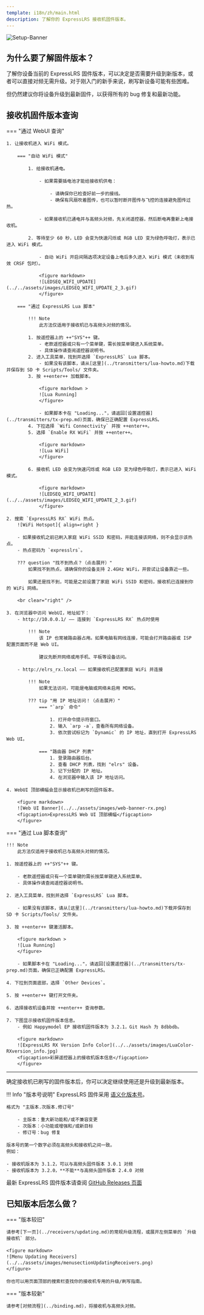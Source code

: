 ```yaml
---
template: i18n/zh/main.html
description: 了解你的 ExpressLRS 接收机固件版本。
---
```


![Setup-Banner](https://raw.githubusercontent.com/ExpressLRS/ExpressLRS-hardware/master/img/quick-start.png)

## 为什么要了解固件版本？

了解你设备当前的 ExpressLRS 固件版本，可以决定是否需要升级到新版本，或者可以直接对频无需升级。对于刚入门的新手来说，刷写新设备可能有些困难。

但仍然建议你将设备升级到最新固件，以获得所有的 bug 修复和最新功能。

## 接收机固件版本查询

=== "通过 WebUI 查询"

    1. 让接收机进入 WiFi 模式。

        === "自动 WiFi 模式"

            1. 给接收机通电。

                - 如果需要插电池才能给接收机供电：

                    - 请确保你已检查好前一步的接线。
                    - 确保有风扇吹着图传，也可以暂时断开图传与飞控的连接避免图传过热。

                - 如果接收机已通电并与高频头对频，先关闭遥控器，然后断电再重新上电接收机。

            2. 等待至少 60 秒，LED 会变为快速闪烁或 RGB LED 变为绿色呼吸灯，表示已进入 WiFi 模式。

                - 自动 WiFi 开启间隔选项决定设备上电后多久进入 WiFi 模式（未收到有效 CRSF 包时）。

                <figure markdown>
                ![LEDSEQ_WIFI_UPDATE](../../assets/images/LEDSEQ_WIFI_UPDATE_2_3.gif)
                </figure>

        === "通过 ExpressLRS Lua 脚本"

            !!! Note
                此方法仅适用于接收机已与高频头对频的情况。

            1. 按遥控器上的 ++"SYS"++ 键。
                - 老款遥控器或只有一个菜单键，需长按菜单键进入系统菜单。
                - 具体操作请查阅遥控器说明书。
            2. 进入工具菜单，找到并选择 `ExpressLRS` Lua 脚本。
                - 如果没有该脚本，请从[这里](../transmitters/lua-howto.md)下载并保存到 SD 卡 Scripts/Tools/ 文件夹。
            3. 按 ++enter++ 加载脚本。

                <figure markdown >
                ![Lua Running]
                </figure>

                - 如果脚本卡在 "Loading..."，请返回[设置遥控器](../transmitters/tx-prep.md)页面，确保已正确配置 ExpressLRS。
            4. 下拉选择 `Wifi Connectivity` 并按 ++enter++。
            5. 选择 `Enable RX WiFi` 并按 ++enter++。

                <figure markdown>
                ![Lua WiFi]
                </figure>

            6. 接收机 LED 会变为快速闪烁或 RGB LED 变为绿色呼吸灯，表示已进入 WiFi 模式。

                <figure markdown>
                ![LEDSEQ_WIFI_UPDATE](../../assets/images/LEDSEQ_WIFI_UPDATE_2_3.gif)
                </figure>

    2. 搜索 `ExpressLRS RX` WiFi 热点。
        ![WiFi Hotspot]{ align=right }

        - 如果接收机之前已刷入家庭 WiFi SSID 和密码，并能连接该网络，则不会显示该热点。
        - 热点密码为 `expresslrs`。

        ??? question "找不到热点？（点击展开）"
            如果找不到热点，请确保你的设备支持 2.4GHz WiFi，并尝试让设备靠近一些。

            如果还是找不到，可能是之前设置了家庭 WiFi SSID 和密码，接收机已连接到你的 WiFi 网络。

        <br clear="right" />

    3. 在浏览器中访问 WebUI，地址如下：
        - http://10.0.0.1/ —— 连接到 `ExpressLRS RX` 热点时使用

            !!! Note
                该 IP 也常被路由器占用。如果电脑有网线连接，可能会打开路由器或 ISP 配置页面而不是 Web UI。

                建议先断开网络或用手机、平板等设备访问。

        - http://elrs_rx.local —— 如果接收机已配置家庭 WiFi 并连接

            !!! Note
                如果无法访问，可能是电脑或网络未启用 MDNS。

            ??? tip "用 IP 地址访问！（点击展开）"
                === "`arp` 命令"

                    1. 打开命令提示符窗口。
                    2. 输入 `arp -a`，查看所有网络设备。
                    3. 依次尝试标记为 `Dynamic` 的 IP 地址，直到打开 ExpressLRS Web UI。

                === "路由器 DHCP 列表"
                    1. 登录路由器后台。
                    2. 查看 DHCP 列表，找到 "elrs" 设备。
                    3. 记下分配的 IP 地址。
                    4. 在浏览器中输入该 IP 地址访问。

    4. WebUI 顶部横幅会显示接收机已刷写的固件版本。

        <figure markdown>
        ![Web UI Banner](../../assets/images/web-banner-rx.png)
        <figcaption>ExpressLRS Web UI 顶部横幅</figcaption>
        </figure>

=== "通过 Lua 脚本查询"

    !!! Note
        此方法仅适用于接收机已与高频头对频的情况。

    1. 按遥控器上的 ++"SYS"++ 键。

        - 老款遥控器或只有一个菜单键的需长按菜单键进入系统菜单。
        - 具体操作请查阅遥控器说明书。

    2. 进入工具菜单，找到并选择 `ExpressLRS` Lua 脚本。

        - 如果没有该脚本，请从[这里](../transmitters/lua-howto.md)下载并保存到 SD 卡 Scripts/Tools/ 文件夹。

    3. 按 ++enter++ 键激活脚本。

        <figure markdown >
        ![Lua Running]
        </figure>

        - 如果脚本卡在 "Loading..."，请返回[设置遥控器](../transmitters/tx-prep.md)页面，确保已正确配置 ExpressLRS。

    4. 下拉到页面底部，选择 `Other Devices`。

    5. 按 ++enter++ 键打开文件夹。

    6. 选择接收机设备并按 ++enter++ 查询参数。

    7. 下图显示接收机固件版本信息。
        - 例如 Happymodel EP 接收机固件版本为 3.2.1，Git Hash 为 8dbbdb。

        <figure markdown>
        ![ExpressLRS RX Version Info Color](../../assets/images/LuaColor-RXversion_info.jpg)
        <figcaption>彩屏遥控器上的接收机版本信息</figcaption>
        </figure>

<hr />

确定接收机已刷写的固件版本后，你可以决定继续使用还是升级到最新版本。

!!! Info "版本号说明"
    ExpressLRS 固件采用 [语义化版本号](https://semver.org/)。

    格式为 "主版本.次版本.修订号"

        - 主版本：重大新功能和/或不兼容变更
        - 次版本：小功能或增强和/或新目标
        - 修订号：bug 修复

    版本号的第一个数字必须在高频头和接收机之间一致。
    例如：

    - 接收机版本为 3.1.2，可以与高频头固件版本 3.0.1 对频
    - 接收机版本为 3.2.0，**不能**与高频头固件版本 2.4.0 对频

最新 ExpressLRS 固件版本请查阅 [GitHub Releases 页面](https://github.com/ExpressLRS/ExpressLRS/releases)

## 已知版本后怎么做？

=== "版本较旧"

    请参考[下一页](../receivers/updating.md)的常规升级流程，或展开左侧菜单的 `升级接收机` 部分。

    <figure markdown>
    ![Menu Updating Receivers](../../assets/images/menusectionUpdatingReceivers.png)
    </figure>

    你也可以用页面顶部的搜索栏查找你的接收机专用的升级/刷写指南。

=== "版本较新"

    请参考[对频流程](../binding.md)，将接收机与高频头对频。

[Lua Running]: ../../assets/images/lua/config-bw.png
[Lua WiFi]: ../../assets/images/lua/wifi-bw-rx.png
[WiFi Hotspot]: ../../assets/images/WifiHotspot.png